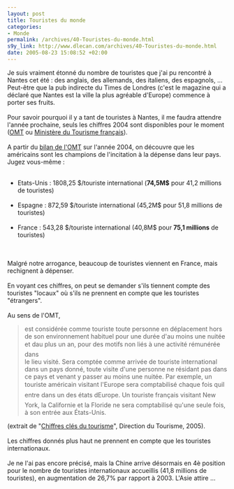 ```yaml
--- 
layout: post
title: Touristes du monde
categories: 
- Monde
permalink: /archives/40-Touristes-du-monde.html
s9y_link: http://www.dlecan.com/archives/40-Touristes-du-monde.html
date: 2005-08-23 15:08:52 +02:00
---
```

Je suis vraiment étonné du nombre de touristes que j'ai pu rencontré à Nantes cet été : des anglais, des allemands, des italiens, des espagnols, ... Peut-être que la pub indirecte du Times de Londres (c'est le magazine qui a déclaré que Nantes est la ville la plus agréable d'Europe) commence à porter ses fruits.<br />
<br />
Pour savoir pourquoi il y a tant de touristes à Nantes, il me faudra attendre l'année prochaine, seuls les chiffres 2004 sont disponibles pour le moment (<a href="http://www.world-tourism.org/francais/">OMT</a> ou <a href="http://www.tourisme.gouv.fr/">Ministère du Tourisme français</a>).<br />
<br />
A partir du <a href="http://www.world-tourism.org/facts/eng/pdf/barometer/WTO_Barom05_2_excp_fr.pdf">bilan de l'OMT</a> sur l'année 2004, on découvre que les américains sont les champions de l'incitation à la dépense dans leur pays. Jugez vous-même :<br />
<ul><br />
 <li>Etats-Unis : 1808,25 $/touriste international (<strong>74,5M$</strong> pour 41,2 millions de touristes)</li><br />
 <li>Espagne : 872,59 $/touriste international (45,2M$ pour 51,8 millions de touristes)</li><br />
 <li>France : 543,28 $/touriste international (40,8M$ pour <strong>75,1 millions</strong> de touristes)</li><br />
</ul><br />
Malgré notre arrogance, beaucoup de touristes viennent en France, mais rechignent à dépenser.<br />
<br />
En voyant ces chiffres, on peut se demander s'ils tiennent compte des touristes "locaux" où s'ils ne prennent en compte que les touristes "étrangers".<br />
<br />
Au sens de l'OMT, <blockquote>est considérée comme touriste toute personne en déplacement hors de son environnement habituel pour une durée d'au moins une nuitée et dau plus un an, pour des motifs non liés à une activité rémunérée dans<br />
le lieu visité. Sera comptée comme arrivée de touriste international dans un pays donné, toute visite d'une personne ne résidant pas dans ce pays et venant y passer au moins une nuitée. Par exemple, un touriste américain visitant l'Europe sera comptabilisé chaque fois quil entre dans un des états dEurope. Un touriste français visitant New York, la Californie et la Floride ne sera comptabilisé qu'une seule fois, à son entrée aux États-Unis.</blockquote> (extrait de "<a href="http://www.tourisme.gouv.fr/fr/z2/stat/chiffres/att00009212/cles2005_fr.pdf">Chiffres clés du tourisme</a>", Direction du Tourisme, 2005).<br />
<br />
Les chiffres donnés plus haut ne prennent en compte que les touristes internationaux.<br />
<br />
Je ne l'ai pas encore précisé, mais la Chine arrive désormais en 4è position pour le nombre de touristes internationaux accueillis (41,8 millions de touristes), en augmentation de 26,7% par rapport à 2003. L'Asie attire ...
